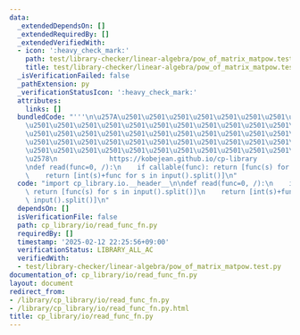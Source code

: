 ```yaml
---
data:
  _extendedDependsOn: []
  _extendedRequiredBy: []
  _extendedVerifiedWith:
  - icon: ':heavy_check_mark:'
    path: test/library-checker/linear-algebra/pow_of_matrix_matpow.test.py
    title: test/library-checker/linear-algebra/pow_of_matrix_matpow.test.py
  _isVerificationFailed: false
  _pathExtension: py
  _verificationStatusIcon: ':heavy_check_mark:'
  attributes:
    links: []
  bundledCode: "'''\n\u257A\u2501\u2501\u2501\u2501\u2501\u2501\u2501\u2501\u2501\u2501\
    \u2501\u2501\u2501\u2501\u2501\u2501\u2501\u2501\u2501\u2501\u2501\u2501\u2501\
    \u2501\u2501\u2501\u2501\u2501\u2501\u2501\u2501\u2501\u2501\u2501\u2501\u2501\
    \u2501\u2501\u2501\u2501\u2501\u2501\u2501\u2501\u2501\u2501\u2501\u2501\u2501\
    \u2501\u2501\u2501\u2501\u2501\u2501\u2501\u2501\u2501\u2501\u2501\u2501\u2501\
    \u2578\n             https://kobejean.github.io/cp-library               \n'''\n\
    \ndef read(func=0, /):\n    if callable(func): return [func(s) for s in input().split()]\n\
    \    return [int(s)+func for s in input().split()]\n"
  code: "import cp_library.io.__header__\n\ndef read(func=0, /):\n    if callable(func):\
    \ return [func(s) for s in input().split()]\n    return [int(s)+func for s in\
    \ input().split()]\n"
  dependsOn: []
  isVerificationFile: false
  path: cp_library/io/read_func_fn.py
  requiredBy: []
  timestamp: '2025-02-12 22:25:56+09:00'
  verificationStatus: LIBRARY_ALL_AC
  verifiedWith:
  - test/library-checker/linear-algebra/pow_of_matrix_matpow.test.py
documentation_of: cp_library/io/read_func_fn.py
layout: document
redirect_from:
- /library/cp_library/io/read_func_fn.py
- /library/cp_library/io/read_func_fn.py.html
title: cp_library/io/read_func_fn.py
---
```

